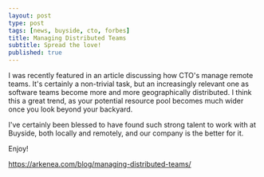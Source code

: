 ```yaml
---
layout: post
type: post
tags: [news, buyside, cto, forbes]
title: Managing Distributed Teams
subtitle: Spread the love! 
published: true
---
```


I was recently featured in an article discussing how CTO's manage remote teams.  It's certainly a non-trivial task, 
but an increasingly relevant one as software teams become more and more geographically distributed.  I think this 
a great trend, as your potential resource pool becomes much wider once you look beyond your backyard.  

I've certainly been blessed to have found such strong talent to work with at Buyside, both locally and remotely,
and our company is the better for it.

Enjoy! 

<a href="https://arkenea.com/blog/managing-distributed-teams/" target="_blank">https://arkenea.com/blog/managing-distributed-teams/</a>
